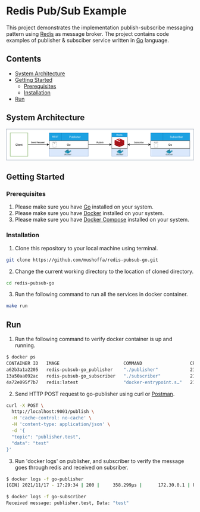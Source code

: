 # Redis Pub/Sub Example
This project demonstrates the implementation publish-subscribe messaging pattern using [Redis](https://redis.io/) as message broker. The project contains code examples of publisher & subsciber service written in [Go](https://golang.org/) language.

## Contents
* [System Architecture](#system-architecture)
* [Getting Started](#getting-started)
  * [Prerequisites](#prerequisites)
  * [Installation](#installation)
* [Run](#run)

## System Architecture
![](assets/system_architecture.png)

## Getting Started
### Prerequisites
1.  Please make sure you have [Go](https://golang.org/doc/install) installed on your system.
2.  Please make sure you have [Docker](https://docs.docker.com/engine/install/) installed on your system.
3.  Please make sure you have [Docker Compose](https://docs.docker.com/compose/install/) installed on your system.

### Installation
1. Clone this repository to your local machine using terminal.
```bash
git clone https://github.com/mushoffa/redis-pubsub-go.git
```
2. Change the current working directory to the location of cloned directory.
```bash
cd redis-pubsub-go
```
3. Run the following command to run all the services in docker container.
```bash
make run
```

## Run
1. Run the following command to verify docker container is up and running.
```bash
$ docker ps
CONTAINER ID   IMAGE                        COMMAND                  CREATED          STATUS         PORTS                                       NAMES
a62b3a1a2205   redis-pubsub-go_publisher    "./publisher"            21 minutes ago   Up 1 second    0.0.0.0:9001->9001/tcp, :::9001->9001/tcp   go-publisher
13a50aa092ac   redis-pubsub-go_subscriber   "./subscriber"           21 minutes ago   Up 1 second                                                go-subscriber
4a72e095f7b7   redis:latest                 "docker-entrypoint.s…"   21 minutes ago   Up 2 seconds   0.0.0.0:6380->6379/tcp, :::6380->6379/tcp   redis-pubsub
```

2. Send HTTP POST request to go-publisher using curl or [Postman](https://www.postman.com/).
```bash
curl -X POST \
  http://localhost:9001/publish \
  -H 'cache-control: no-cache' \
  -H 'content-type: application/json' \
  -d '{
  "topic": "publisher.test",
  "data": "test"
}'
```

3. Run 'docker logs' on publisher, and subscriber to verify the message goes through redis and received on subsriber.
```bash
$ docker logs -f go-publisher
[GIN] 2021/11/17 - 17:29:34 | 200 |     358.299µs |      172.30.0.1 | POST     "/publish"
```

```bash
$ docker logs -f go-subscriber
Received message: publisher.test, Data: "test"
```